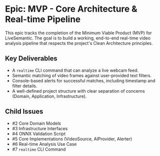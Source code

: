 # Epic: MVP - Core Architecture & Real-time Pipeline

This epic tracks the completion of the Minimum Viable Product (MVP) for LiveSemantic. The goal is to build a working, end-to-end real-time video analysis pipeline that respects the project's Clean Architecture principles.

## Key Deliverables
- A `realtime` CLI command that can analyze a live webcam feed.
- Semantic matching of video frames against user-provided text filters.
- Console-based alerts for successful matches, including timestamp and filter details.
- A well-defined project structure with clear separation of concerns (Domain, Application, Infrastructure).

## Child Issues
- #2 Core Domain Models
- #3 Infrastructure Interfaces
- #4 ONNX Validation Script
- #5 Core Implementations (VideoSource, AIProvider, Alerter)
- #6 Real-time Analysis Use Case
- #7 `realtime` CLI Command